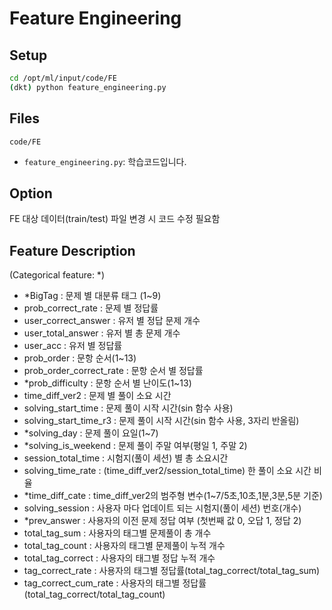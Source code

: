 # Feature Engineering

## Setup
```bash
cd /opt/ml/input/code/FE
(dkt) python feature_engineering.py
```

## Files
`code/FE`
* `feature_engineering.py`: 학습코드입니다.

## Option
FE 대상 데이터(train/test) 파일 변경 시 코드 수정 필요함

## Feature Description
(Categorical feature: *)
<!-- * userID 
* assessmentItemID           0
* testId                     0
* answerCode                 0
* Timestamp                  0
* KnowledgeTag               0 -->
* *BigTag                     : 문제 별 대분류 태그 (1~9)
* prob_correct_rate          : 문제 별 정답률
* user_correct_answer        : 유저 별 정답 문제 개수
* user_total_answer          : 유저 별 총 문제 개수
* user_acc                   : 유저 별 정답률
* prob_order                 : 문항 순서(1~13)
* prob_order_correct_rate    : 문항 순서 별 정답률
* *prob_difficulty           : 문항 순서 별 난이도(1~13) 
* time_diff_ver2             : 문제 별 풀이 소요 시간
* solving_start_time         : 문제 풀이 시작 시간(sin 함수 사용)
* solving_start_time_r3      : 문제 풀이 시작 시간(sin 함수 사용, 3자리 반올림)
* *solving_day               : 문제 풀이 요일(1~7)
* *solving_is_weekend        : 문제 풀이 주말 여부(평일 1, 주말 2)
* session_total_time         : 시험지(풀이 세션) 별 총 소요시간
* solving_time_rate          : (time_diff_ver2/session_total_time) 한 풀이 소요 시간 비율
* *time_diff_cate            : time_diff_ver2의 범주형 변수(1~7/5초,10초,1분,3분,5분 기준)
* solving_session            : 사용자 마다 업데이트 되는 시험지(풀이 세션) 번호(개수)
* *prev_answer               : 사용자의 이전 문제 정답 여부 (첫번째 값 0, 오답 1, 정답 2)
* total_tag_sum              : 사용자의 태그별 문제풀이 총 개수
* total_tag_count            : 사용자의 태그별 문제풀이 누적 개수
* total_tag_correct          : 사용자의 태그별 정답 누적 개수
* tag_correct_rate           : 사용자의 태그별 정답률(total_tag_correct/total_tag_sum)
* tag_correct_cum_rate       : 사용자의 태그별 정답률(total_tag_correct/total_tag_count)


